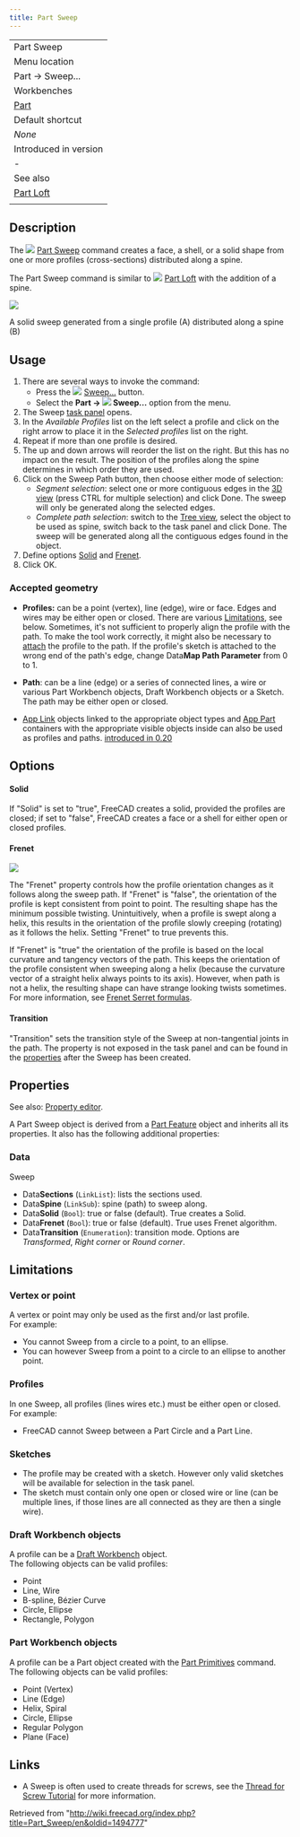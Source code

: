 ```yaml
---
title: Part Sweep
---
```


|                                          |
| ---------------------------------------- |
| Part Sweep                               |
| Menu location                            |
| Part → Sweep...                          |
| Workbenches                              |
| [Part](/Part_Workbench "Part Workbench") |
| Default shortcut                         |
| _None_                                   |
| Introduced in version                    |
| -                                        |
| See also                                 |
| [Part Loft](/Part_Loft "Part Loft")      |
|                                          |

## Description

The ![](/src/assets/images/Part_Sweep.svg) [Part Sweep](/Part_Sweep "Part Sweep") command creates a face, a shell, or a solid shape from one or more profiles (cross-sections) distributed along a spine.

The Part Sweep command is similar to ![](/src/assets/images/Part_Loft.svg) [Part Loft](/Part_Loft "Part Loft") with the addition of a spine.

![](/src/assets/images/Part_Sweep_simple.png)

A solid sweep generated from a single profile (A) distributed along a spine (B)

## Usage

1. There are several ways to invoke the command:
   - Press the ![](/src/assets/images/Part_Sweep.svg) [Sweep...](/Part_Sweep "Part Sweep") button.
   - Select the **Part → ![](/src/assets/images/Part_Sweep.svg) Sweep...** option from the menu.
2. The Sweep [task panel](/Task_panel "Task panel") opens.
3. In the _Available Profiles_ list on the left select a profile and click on the right arrow to place it in the _Selected profiles_ list on the right.
4. Repeat if more than one profile is desired.
5. The up and down arrows will reorder the list on the right. But this has no impact on the result. The position of the profiles along the spine determines in which order they are used.
6. Click on the Sweep Path button, then choose either mode of selection:
   - _Segment selection_: select one or more contiguous edges in the [3D view](/3D_view "3D view") (press CTRL for multiple selection) and click Done. The sweep will only be generated along the selected edges.
   - _Complete path selection_: switch to the [Tree view](/Tree_view "Tree view"), select the object to be used as spine, switch back to the task panel and click Done. The sweep will be generated along all the contiguous edges found in the object.
7. Define options [Solid](#Solid) and [Frenet](#Frenet).
8. Click OK.

### Accepted geometry

- **Profiles:** can be a point (vertex), line (edge), wire or face. Edges and wires may be either open or closed. There are various [Limitations](#Limitations), see below. Sometimes, it's not sufficient to properly align the profile with the path. To make the tool work correctly, it might also be necessary to [attach](/Part_EditAttachment "Part EditAttachment") the profile to the path. If the profile's sketch is attached to the wrong end of the path's edge, change Data**Map Path Parameter** from 0 to 1.

- **Path**: can be a line (edge) or a series of connected lines, a wire or various Part Workbench objects, Draft Workbench objects or a Sketch. The path may be either open or closed.

- [App Link](/App_Link "App Link") objects linked to the appropriate object types and [App Part](/App_Part "App Part") containers with the appropriate visible objects inside can also be used as profiles and paths. [introduced in 0.20](/Release_notes_0.20 "Release notes 0.20")

## Options

#### Solid

If "Solid" is set to "true", FreeCAD creates a solid, provided the profiles are closed; if set to "false", FreeCAD creates a face or a shell for either open or closed profiles.

#### Frenet

![](/src/assets/images/Sweep-frenet-comp.png)

The "Frenet" property controls how the profile orientation changes as it follows along the sweep path. If "Frenet" is "false", the orientation of the profile is kept consistent from point to point. The resulting shape has the minimum possible twisting. Unintuitively, when a profile is swept along a helix, this results in the orientation of the profile slowly creeping (rotating) as it follows the helix. Setting "Frenet" to true prevents this.

If "Frenet" is "true" the orientation of the profile is based on the local curvature and tangency vectors of the path. This keeps the orientation of the profile consistent when sweeping along a helix (because the curvature vector of a straight helix always points to its axis). However, when path is not a helix, the resulting shape can have strange looking twists sometimes. For more information, see [Frenet Serret formulas](http://en.wikipedia.org/wiki/Frenet%E2%80%93Serret_formulas).

#### Transition

"Transition" sets the transition style of the Sweep at non-tangential joints in the path. The property is not exposed in the task panel and can be found in the [properties](/Property_editor "Property editor") after the Sweep has been created.

## Properties

See also: [Property editor](/Property_editor "Property editor").

A Part Sweep object is derived from a [Part Feature](/Part_Feature "Part Feature") object and inherits all its properties. It also has the following additional properties:

### Data

Sweep

- Data**Sections** (`LinkList`): lists the sections used.
- Data**Spine** (`LinkSub`): spine (path) to sweep along.
- Data**Solid** (`Bool`): true or false (default). True creates a Solid.
- Data**Frenet** (`Bool`): true or false (default). True uses Frenet algorithm.
- Data**Transition** (`Enumeration`): transition mode. Options are _Transformed_, _Right corner_ or _Round corner_.

## Limitations

### Vertex or point

A vertex or point may only be used as the first and/or last profile.  
For example:

- You cannot Sweep from a circle to a point, to an ellipse.
- You can however Sweep from a point to a circle to an ellipse to another point.

### Profiles

In one Sweep, all profiles (lines wires etc.) must be either open or closed.  
For example:

- FreeCAD cannot Sweep between a Part Circle and a Part Line.

### Sketches

- The profile may be created with a sketch. However only valid sketches will be available for selection in the task panel.
- The sketch must contain only one open or closed wire or line (can be multiple lines, if those lines are all connected as they are then a single wire).

### Draft Workbench objects

A profile can be a [Draft Workbench](/Draft_Workbench "Draft Workbench") object.  
The following objects can be valid profiles:

- Point
- Line, Wire
- B-spline, Bézier Curve
- Circle, Ellipse
- Rectangle, Polygon

### Part Workbench objects

A profile can be a Part object created with the [Part Primitives](/Part_Primitives "Part Primitives") command.  
The following objects can be valid profiles:

- Point (Vertex)
- Line (Edge)
- Helix, Spiral
- Circle, Ellipse
- Regular Polygon
- Plane (Face)

## Links

- A Sweep is often used to create threads for screws, see the [Thread for Screw Tutorial](/Thread_for_Screw_Tutorial "Thread for Screw Tutorial") for more information.

Retrieved from "<http://wiki.freecad.org/index.php?title=Part_Sweep/en&oldid=1494777>"
